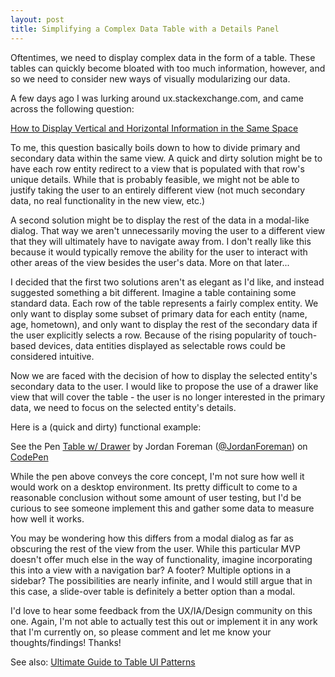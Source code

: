 ```yaml
---
layout: post
title: Simplifying a Complex Data Table with a Details Panel
---
```


Oftentimes, we need to display complex data in the form of a table. These tables can quickly become bloated with too much information, however, and so we need to consider new ways of visually modularizing our data.

A few days ago I was lurking around ux.stackexchange.com, and came across the following question:

[How to Display Vertical and Horizontal Information in the Same Space](http://ux.stackexchange.com/questions/44556/how-to-display-vertical-and-horizontal-information-in-the-same-space/)

To me, this question basically boils down to how to divide primary and secondary data within the same view. A quick and dirty solution might be to have each row entity redirect to a view that is populated with that row's unique details. While that is probably feasible, we might not be able to justify taking the user to an entirely different view (not much secondary data, no real functionality in the new view, etc.)

A second solution might be to display the rest of the data in a modal-like dialog. That way we aren't unnecessarily moving the user to a different view that they will ultimately have to navigate away from. I don't really like this because it would typically remove the ability for the user to interact with other areas of the view besides the user's data. More on that later...

I decided that the first two solutions aren't as elegant as I'd like, and instead suggested something a bit different. Imagine a table containing some standard data. Each row of the table represents a fairly complex entity. We only want to display some subset of primary data for each entity (name, age, hometown), and only want to display the rest of the secondary data if the user explicitly selects a row. Because of the rising popularity of touch-based devices, data entities displayed as selectable rows could be considered intuitive.

Now we are faced with the decision of how to display the selected entity's secondary data to the user. I would like to propose the use of a drawer like view that will cover the table - the user is no longer interested in the primary data, we need to focus on the selected entity's details.

Here is a (quick and dirty) functional example:

See the Pen [Table w/ Drawer](http://codepen.io/JordanForeman/pen/wgosH) by Jordan Foreman ([@JordanForeman](http://codepen.io/JordanForeman)) on [CodePen](http://codepen.io)

<script async src="//codepen.io/assets/embed/ei.js"></script>

While the pen above conveys the core concept, I'm not sure how well it would work on a desktop environment. Its pretty difficult to come to a reasonable conclusion without some amount of user testing, but I'd be curious to see someone implement this and gather some data to measure how well it works.

You may be wondering how this differs from a modal dialog as far as obscuring the rest of the view from the user. While this particular MVP doesn't offer much else in the way of functionality, imagine incorporating this into a view with a navigation bar? A footer? Multiple options in a sidebar? The possibilities are nearly infinite, and I would still argue that in this case, a slide-over table is definitely a better option than a modal.

I'd love to hear some feedback from the UX/IA/Design community on this one. Again, I'm not able to actually test this out or implement it in any work that I'm currently on, so please comment and let me know your thoughts/findings! Thanks!

See also: [Ultimate Guide to Table UI Patterns](http://designingwebinterfaces.com/ultimate-guide-to-table-ui-patterns)